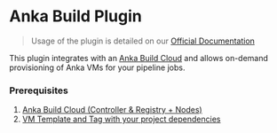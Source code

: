 # Anka Build Plugin

> Usage of the plugin is detailed on our [Official Documentation](https://ankadocs.veertu.com/docs/ci-plugins-and-integrations/jenkins/)

This plugin integrates with an [Anka Build Cloud](https://ankadocs.veertu.com/docs/anka-build-cloud/) and allows on-demand provisioning of Anka VMs for your pipeline jobs.

### Prerequisites

1. [Anka Build Cloud (Controller & Registry + Nodes)](https://ankadocs.veertu.com/docs/anka-build-cloud/)
2. [VM Template and Tag with your project dependencies](https://ankadocs.veertu.com/docs/getting-started/creating-your-first-vm/)
